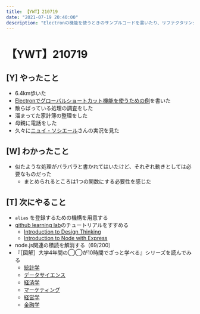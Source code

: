 ```yaml
---
title: 【YWT】210719
date: "2021-07-19 20:40:00"
description: "Electronの機能を使うときのサンプルコードを書いたり、リファクタリングのための調査をしたりした"
---
```


# 【YWT】210719

## [Y] やったこと

- 6.4km歩いた
- [Electronでグローバルショートカット機能を使うための例](https://gist.github.com/LeeDDHH/972b9eca9b278b6f245abb9482851f94)を書いた
- 散らばっている処理の調査をした
- 溜まってた家計簿の整理をした
- 母親に電話をした
- 久々に[ニュイ・ソシエール](https://www.youtube.com/channel/UCUc8GZfFxtmk7ZwSO7ccQ0g)さんの実況を見た

## [W] わかったこと

- 似たような処理がバラバラと書かれてはいたけど、それぞれ動きとしては必要なものだった
  - まとめられるところは1つの関数にする必要性を感じた

## [T] 次にやること

- `alias` を登録するための機構を用意する
- [github learning lab](https://lab.github.com/githubtraining)のチュートリアルをすすめる
  - [Introduction to Design Thinking](https://lab.github.com/githubtraining/introduction-to-design-thinking)
  - [Introduction to Node with Express](https://lab.github.com/everydeveloper/introduction-to-node-with-express)
- node.js関連の積読を解消する（69/200）
- 『［図解］大学4年間の◯◯が10時間でざっと学べる』シリーズを読んでみる
  - [統計学](https://www.amazon.co.jp/dp/B07PXB4NN9)
  - [データサイエンス](https://www.amazon.co.jp/dp/B07XNW3TQM)
  - [経済学](https://www.amazon.co.jp/dp/B01KNLFHH6)
  - [マーケティング](https://www.amazon.co.jp/dp/B07BNC2SV3)
  - [経営学](https://www.amazon.co.jp/dp/B071SKDF3L)
  - [金融学](https://www.amazon.co.jp/dp/B07BB6Z7FW)
